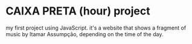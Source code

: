 <h1>CAIXA PRETA (hour) project</h1>

my first project using JavaScript. it's a website that shows a fragment of music by Itamar Assumpção, depending on the time of the day.